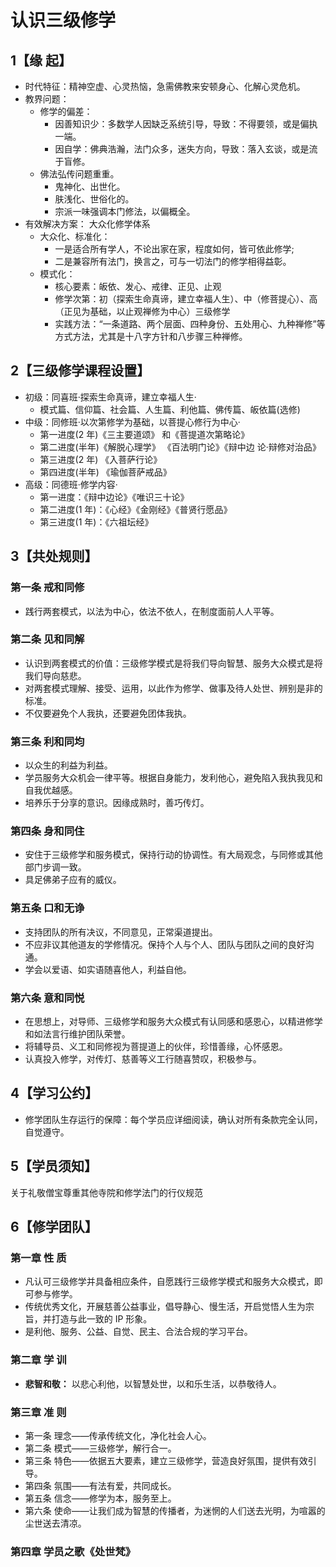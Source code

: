 # 认识三级修学

## 1【缘 起】

- 时代特征：精神空虚、心灵热恼，急需佛教来安顿身心、化解心灵危机。
- 教界问题：
  - 修学的偏差：
    - 因善知识少：多数学人因缺乏系统引导，导致：不得要领，或是偏执一端。
    - 因自学：佛典浩瀚，法门众多，迷失方向，导致：落入玄谈，或是流于盲修。
  - 佛法弘传问题重重。
    - 鬼神化、出世化。
    - 肤浅化、世俗化的。
    - 宗派一味强调本门修法，以偏概全。
- 有效解决方案：
  大众化修学体系
  - 大众化、标准化：
    - 一是适合所有学人，不论出家在家，程度如何，皆可依此修学;
    - 二是兼容所有法门，换言之，可与一切法门的修学相得益彰。
  - 模式化：
    - 核心要素：皈依、发心、戒律、正见、止观
    - 修学次第：初（探索生命真谛，建立幸福人生）、中（修菩提心）、高（正见为基础，以止观禅修为中心）三级修学
    - 实践方法：“一条道路、两个层面、四种身份、五处用心、九种禅修”等方式方法，尤其是十八字方针和八步骤三种禅修。

## 2【三级修学课程设置】

- 初级：同喜班·探索生命真谛，建立幸福人生·
  - 模式篇、信仰篇、社会篇、人生篇、利他篇、佛传篇、皈依篇(选修)
- 中级：同修班·以次第修学为基础，以菩提心修行为中心·
  - 第一进度(2 年)《三主要道颂》 和《菩提道次第略论》
  - 第二进度(半年)《解脱心理学》 《百法明门论》《辩中边 论·辩修对治品》
  - 第三进度(2 年) 《入菩萨行论》
  - 第四进度(半年) 《瑜伽菩萨戒品》
- 高级：同德班·修学内容·
  - 第一进度：《辩中边论》《唯识三十论》
  - 第二进度(1 年)：《心经》《金刚经》《普贤行愿品》
  - 第三进度(1 年)：《六祖坛经》

## 3【共处规则】

### 第一条 戒和同修

- 践行两套模式，以法为中心，依法不依人，在制度面前人人平等。

### 第二条 见和同解

- 认识到两套模式的价值：三级修学模式是将我们导向智慧、服务大众模式是将我们导向慈悲。
- 对两套模式理解、接受、运用，以此作为修学、做事及待人处世、辨别是非的标准。
- 不仅要避免个人我执，还要避免团体我执。

### 第三条 利和同均

- 以众生的利益为利益。
- 学员服务大众机会一律平等。根据自身能力，发利他心，避免陷入我执我见和自我优越感。
- 培养乐于分享的意识。因缘成熟时，善巧传灯。

### 第四条 身和同住

- 安住于三级修学和服务模式，保持行动的协调性。有大局观念，与同修或其他部门步调一致。
- 具足佛弟子应有的威仪。

### 第五条 口和无诤

- 支持团队的所有决议，不同意见，正常渠道提出。
- 不应非议其他道友的学修情况。保持个人与个人、团队与团队之间的良好沟通。
- 学会以爱语、如实语随喜他人，利益自他。

### 第六条 意和同悦

- 在思想上，对导师、三级修学和服务大众模式有认同感和感恩心，以精进修学和如法言行维护团队荣誉。
- 将辅导员、义工和同修视为菩提道上的伙伴，珍惜善缘，心怀感恩。
- 认真投入修学，对传灯、慈善等义工行随喜赞叹，积极参与。

## 4【学习公约】

- 修学团队生存运行的保障：每个学员应详细阅读，确认对所有条款完全认同，自觉遵守。

## 5【学员须知】

关于礼敬僧宝尊重其他寺院和修学法门的行仪规范

## 6【修学团队】

### 第一章 性 质

- 凡认可三级修学并具备相应条件，自愿践行三级修学模式和服务大众模式，即可参与修学。
- 传统优秀文化，开展慈善公益事业，倡导静心、慢生活，开启觉悟人生为宗旨，并打造与此一致的 IP 形象。
- 是利他、服务、公益、自觉、民主、合法合规的学习平台。

### 第二章 学 训

- **悲智和敬：**
  以悲心利他，以智慧处世，以和乐生活，以恭敬待人。

### 第三章 准 则

- 第一条 理念——传承传统文化，净化社会人心。
- 第二条 模式——三级修学，解行合一。
- 第三条 特色——依据五大要素，建立三级修学，营造良好氛围，提供有效引导。
- 第四条 氛围——有法有爱，共同成长。
- 第五条 信念——修学为本，服务至上。
- 第六条 使命——让我们成为智慧的传播者，为迷惘的人们送去光明，为喧嚣的尘世送去清凉。

### 第四章 学员之歌《处世梵》
